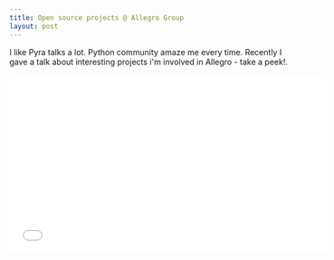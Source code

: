 ```yaml
---
title: Open source projects @ Allegro Group
layout: post
---
```


I like Pyra talks a lot. Python community amaze me every time.
Recently I gave a talk about interesting projects i'm involved in Allegro - take a peek!.

<iframe width="560" height="315" src="//www.youtube.com/embed/9GH4ba1rYS8" frameborder="0" allowfullscreen></iframe>
